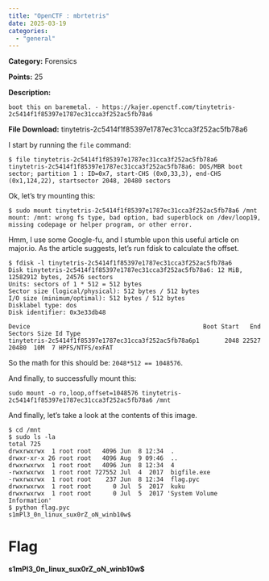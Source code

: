 ```yaml
---
title: "OpenCTF : mbrtetris"
date: 2025-03-19
categories: 
  - "general"
---
```


**Category:** Forensics

**Points:** 25

**Description:**

```
boot this on baremetal. - https://kajer.openctf.com/tinytetris-2c5414f1f85397e1787ec31cca3f252ac5fb78a6
```

**File Download:** tinytetris-2c5414f1f85397e1787ec31cca3f252ac5fb78a6

I start by running the `file` command:

```
$ file tinytetris-2c5414f1f85397e1787ec31cca3f252ac5fb78a6 
tinytetris-2c5414f1f85397e1787ec31cca3f252ac5fb78a6: DOS/MBR boot sector; partition 1 : ID=0x7, start-CHS (0x0,33,3), end-CHS (0x1,124,22), startsector 2048, 20480 sectors
```

Ok, let’s try mounting this:

```
$ sudo mount tinytetris-2c5414f1f85397e1787ec31cca3f252ac5fb78a6 /mnt
mount: /mnt: wrong fs type, bad option, bad superblock on /dev/loop19, missing codepage or helper program, or other error.
```

Hmm, I use some Google-fu, and I stumble upon this useful article on major.io. As the article suggests, let’s run fdisk to calculate the offset.

```
$ fdisk -l tinytetris-2c5414f1f85397e1787ec31cca3f252ac5fb78a6 
Disk tinytetris-2c5414f1f85397e1787ec31cca3f252ac5fb78a6: 12 MiB, 12582912 bytes, 24576 sectors
Units: sectors of 1 * 512 = 512 bytes
Sector size (logical/physical): 512 bytes / 512 bytes
I/O size (minimum/optimal): 512 bytes / 512 bytes
Disklabel type: dos
Disk identifier: 0x3e33db48

Device                                                Boot Start   End Sectors Size Id Type
tinytetris-2c5414f1f85397e1787ec31cca3f252ac5fb78a6p1       2048 22527   20480  10M  7 HPFS/NTFS/exFAT
```

So the math for this should be: `2048*512 == 1048576`.

And finally, to successfully mount this:

```
sudo mount -o ro,loop,offset=1048576 tinytetris-2c5414f1f85397e1787ec31cca3f252ac5fb78a6 /mnt
```

And finally, let’s take a look at the contents of this image.

```
$ cd /mnt
$ sudo ls -la
total 725
drwxrwxrwx  1 root root   4096 Jun  8 12:34  .
drwxr-xr-x 26 root root   4096 Aug  9 09:46  ..
drwxrwxrwx  1 root root   4096 Jun  8 12:34  4
-rwxrwxrwx  1 root root 727552 Jul  4  2017  bigfile.exe
-rwxrwxrwx  1 root root    237 Jun  8 12:34  flag.pyc
drwxrwxrwx  1 root root      0 Jul  5  2017  kuku
drwxrwxrwx  1 root root      0 Jul  5  2017 'System Volume Information'
$ python flag.pyc 
s1mPl3_0n_linux_sux0rZ_oN_winb10w$
```

# Flag

**s1mPl3\_0n\_linux\_sux0rZ\_oN\_winb10w$**
